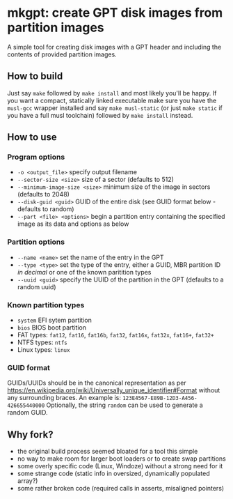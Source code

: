 # mkgpt: create GPT disk images from partition images

A simple tool for creating disk images with a GPT header and including the
contents of provided partition images.

## How to build

Just say `make` followed by `make install` and most likely you'll be happy.
If you want a compact, statically linked executable make sure you have the
`musl-gcc` wrapper installed and say `make musl-static` (or just `make static`
if you have a full musl toolchain) followed by `make install` instead.

## How to use

### Program options

- `-o <output_file>`
  specify output filename
- `--sector-size <size>`
  size of a sector (defaults to 512)
- `--minimum-image-size <size>`
  minimum size of the image in sectors (defaults to 2048)
- `--disk-guid <guid>`
  GUID of the entire disk (see GUID format below - defaults to random)
- `--part <file> <options>`
  begin a partition entry containing the specified image as its data and
  options as below

### Partition options

- `--name <name>`
  set the name of the entry in the GPT
- `--type <type>`
  set the type of the entry, either a GUID, MBR partition ID _in decimal_ or
  one of the known paritition types
- `--uuid <guid>`
  specify the UUID of the partition in the GPT (defaults to a random uuid)

### Known partition types

- `system` EFI sytem partition
- `bios` BIOS boot partition
- FAT types: `fat12`, `fat16`, `fat16b`, `fat32`, `fat16x`, `fat32x`, `fat16+`,
  `fat32+`
- NTFS types: `ntfs`
- Linux types: `linux`

### GUID format

GUIDs/UUIDs should be in the canonical representation as per
https://en.wikipedia.org/wiki/Universally_unique_identifier#Format
without any surrounding braces.
An example is:
`123E4567-E89B-12D3-A456-426655440000`
Optionally, the string `random` can be used to generate a random GUID.

## Why fork?

- the original build process seemed bloated for a tool this simple
- no way to make room for larger boot loaders or to create swap partitions
- some overly specific code (Linux, Windoze) without a strong need for it
- some strange code (static info in oversized, dynamically populated array?)
- some rather broken code (required calls in asserts, misaligned pointers)
